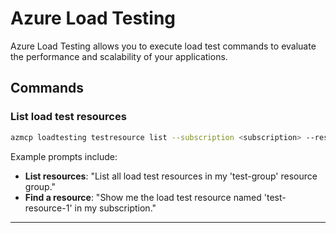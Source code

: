 # Azure Load Testing

Azure Load Testing allows you to execute load test commands to evaluate the performance and scalability of your applications.

## Commands

### List load test resources

```bash
azmcp loadtesting testresource list --subscription <subscription> --resource-group <resource-group> --test-resource-name <test-resource-name>
```

Example prompts include:

- **List resources**: "List all load test resources in my 'test-group' resource group."
- **Find a resource**: "Show me the load test resource named 'test-resource-1' in my subscription."

---
